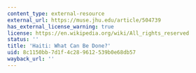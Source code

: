 ```yaml
---
content_type: external-resource
external_url: https://muse.jhu.edu/article/504739
has_external_license_warning: true
license: https://en.wikipedia.org/wiki/All_rights_reserved
status: ''
title: 'Haiti: What Can Be Done?'
uid: 8c1150bb-7d1f-4c28-9612-539b0e68db57
wayback_url: ''
---
```

